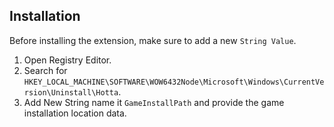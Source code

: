## Installation

Before installing the extension, make sure to add a new `String Value`.

1. Open Registry Editor.
2. Search for `HKEY_LOCAL_MACHINE\SOFTWARE\WOW6432Node\Microsoft\Windows\CurrentVersion\Uninstall\Hotta`.
3. Add New String name it `GameInstallPath` and provide the game installation location data.